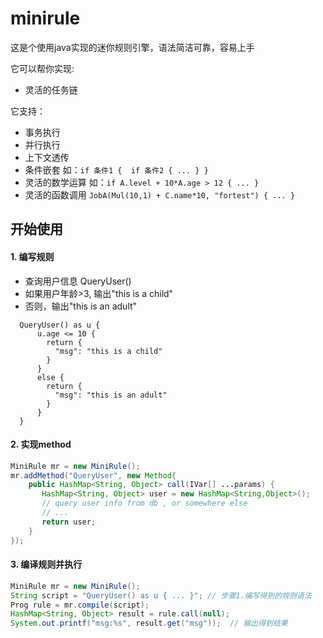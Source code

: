 # minirule

这是个使用java实现的迷你规则引擎，语法简洁可靠，容易上手

它可以帮你实现:

*  灵活的任务链

它支持：

*  事务执行
*  并行执行
*  上下文透传
*  条件嵌套 如：`if 条件1 {  if 条件2 { ... } }`
*  灵活的数学运算  如：` if A.level + 10*A.age > 12 { ... } `
*  灵活的函数调用  ` JobA(Mul(10,1) + C.name*10, "fortest") { ... } `


## 开始使用

#### 1. 编写规则

*  查询用户信息 QueryUser()
*  如果用户年龄>3, 输出"this is a child"
*  否则，输出"this is an adult"

```
  QueryUser() as u {
      u.age <= 10 {
        return {
          "msg": "this is a child"
        }
      }
      else {
        return {
          "msg": "this is an adult"
        }
      }
  }
```

#### 2. 实现method
```java
MiniRule mr = new MiniRule();
mr.addMethod("QueryUser", new Method{
    public HashMap<String, Object> call(IVar[] ...params) {
       HashMap<String, Object> user = new HashMap<String,Object>();
       // query user info from db , or somewhere else
       // ...
       return user;
    }
});
```

####  3. 编译规则并执行
```java
MiniRule mr = new MiniRule();
String script = "QueryUser() as u { ... }"; // 步骤1.编写得到的规则语法
Prog rule = mr.compile(script);
HashMap<String, Object> result = rule.call(null);
System.out.printf("msg:%s", result.get("msg"));  // 输出得到结果
```
